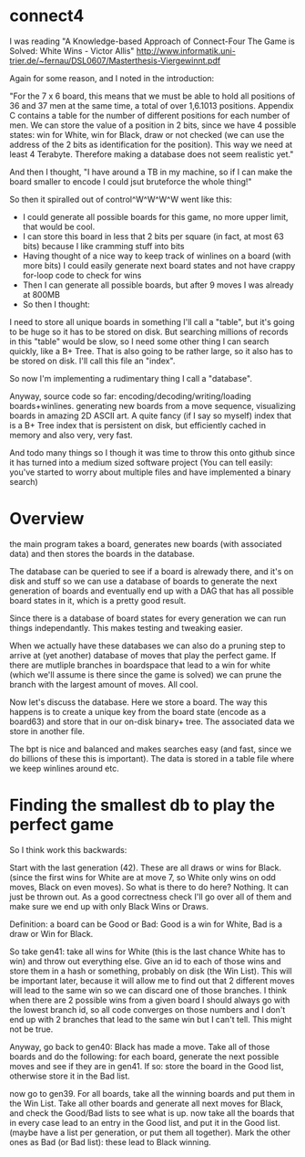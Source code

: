 connect4
========

I was reading "A Knowledge-based Approach of Connect-Four The Game is Solved: White Wins - Victor Allis"
http://www.informatik.uni-trier.de/~fernau/DSL0607/Masterthesis-Viergewinnt.pdf

Again for some reason, and I noted in the introduction:

"For the 7 x 6 board, this means that we must be able to hold
all positions of 36 and 37 men at the same time, a total of over 1,6.1013 positions. Appendix C contains
a table for the number of different positions for each number of men. We can store the value of
a position in 2 bits, since we have 4 possible states: win for White, win for Black, draw or not
checked (we can use the address of the 2 bits as identification for the position). This way we need at
least 4 Terabyte. Therefore making a database does not seem realistic yet."

And then I thought, "I have around a TB in my machine, so if I can make the board smaller to encode I could jsut bruteforce the whole thing!"

So then it spiralled out of control^W^W^W^W went like this:
- I could generate all possible boards for this game, no more upper limit, that would be cool.
- I can store this board in less that 2 bits per square (in fact, at most 63 bits) because I like cramming stuff into bits
- Having thought of a nice way to keep track of winlines on a board (with more bits) I could easily generate next board states and not have crappy for-loop code to check for wins
- Then I can generate all possible boards, but after 9 moves I was already at 800MB
- So then I thought:

I need to store all unique boards in something I'll call a "table", but it's going to be huge so it has to be stored on disk.
But searching millions of records in this "table" would be slow, so I need some other thing I can search quickly, like a B+ Tree. That is also going to be rather large, so it also has to be stored on disk. I'll call this file an "index".

So now I'm implementing a rudimentary thing I call a "database".

Anyway, source code so far:
encoding/decoding/writing/loading boards+winlines.
generating new boards from a move sequence, visualizing boards in amazing 2D ASCII art.
A quite fancy (if I say so myself) index that is a B+ Tree index that is persistent on disk, but efficiently cached in memory and also very, very fast.

And todo many things so I though it was time to throw this onto github since it has turned into a medium sized software project (You can tell easily: you've started to worry about multiple files and have implemented a binary search)

# Overview

the main program takes a board, generates new boards (with associated data)
and then stores the boards in the database.

The database can be queried to see if a board is alrewady there, and it's on disk and stuff so we can use
a database of boards to generate the next generation of boards and eventually end up with a DAG that has all possible
board states in it, which is a pretty good result.

Since there is a database of board states for every generation we can run things independantly. This makes testing and tweaking easier.

When we actually have these databases we can also do a pruning step to arrive at (yet another) database of moves that play the perfect game. If there are mutliple branches in boardspace that lead to a win for white (which we'll assume is there since the game is solved) we can prune the branch with the largest amount of moves. All cool.

Now let's discuss the database.
Here we store a board. The way this happens is to create a unique key from the board state (encode as a board63) and store that in our on-disk binary+ tree. The associated data we store in another file.

The bpt is nice and balanced and makes searches easy (and fast, since we do billions of these this is important). The data is stored in a table file where we keep winlines around etc.

# Finding the smallest db to play the perfect game


So I think work this backwards:

Start with the last generation (42). These are all draws or wins for Black. (since the first wins for White are at move 7, so White only wins on odd moves, Black on even moves). So what is there to do here? Nothing. It can just be thrown out. As a good correctness check I'll go over all of them and make sure we end up with only Black Wins or Draws.

Definition: a board can be Good or Bad: Good is a win for White, Bad is a draw or Win for Black.

So take gen41: take all wins for White (this is the last chance White has to win) and throw out everything else. Give an id to each of those wins and store them in a hash or something, probably on disk (the Win List). This will be important later, because it will allow me to find out that 2 different moves will lead to the same win so we can discard one of those branches. I think when there are 2 possible wins from a given board I should always go with the lowest branch id, so all code converges on those numbers and I don't end up with 2 branches that lead to the same win but I can't tell. This might not be true.

Anyway, go back to gen40: Black has made a move. Take all of those boards and do the following:
for each board, generate the next possible moves and see if they are in gen41. If so: store the board in the Good list, otherwise store it in the Bad list.

now go to gen39. For all boards, take all the winning boards and put them in the Win List. Take all other boards and generate all next moves for Black, and check the Good/Bad lists to see what is up. now take all the boards that in every case lead to an entry in the Good list, and put it in the Good list. (maybe have a list per generation, or put them all together). Mark the other ones as Bad (or Bad list): these lead to Black winning.














